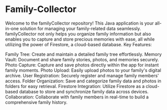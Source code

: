# Family-Collector
Welcome to the familyCollector repository! This Java application is your all-in-one solution for managing your family-related data seamlessly. familyCollector not only helps you organize family information but also enables you to capture and store precious memories with ease, all while utilizing the power of Firestore, a cloud-based database.
Key Features:

Family Tree: Create and maintain a detailed family tree effortlessly.
Memory Vault: Document and share family stories, photos, and memories securely.
Photo Capture: Capture and save photos directly within the app for instant family moments.
Photo Upload: Easily upload photos to your family's digital archive.
User Registration: Securely register and manage family members' access.
Folder Organization: Save and categorize family data and photos in folders for easy retrieval.
Firestore Integration: Utilize Firestore as a cloud-based database to store and synchronize family data across devices.
Collaboration: Collaborate with family members in real-time to build a comprehensive family history.
